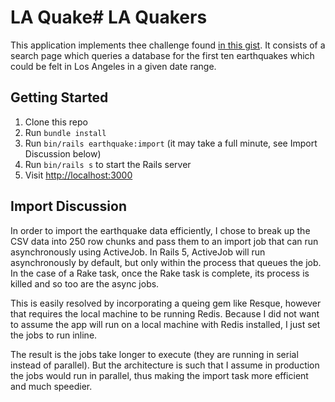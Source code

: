 # LA Quake# LA Quakers

This application implements thee challenge found [in this gist](https://gist.github.com/rafiamafia/6138da6e3ae1e80cc681e99f9c238ea1). It consists of a search page which queries a database for the first ten earthquakes which could be felt in Los Angeles in a given date range.

## Getting Started

1. Clone this repo
2. Run `bundle install`
3. Run `bin/rails earthquake:import` (it may take a full minute, see Import Discussion below)
4. Run `bin/rails s` to start the Rails server
5. Visit [http://localhost:3000](http://localhost:3000)

## Import Discussion

In order to import the earthquake data efficiently, I chose to break up the CSV data into 250 row chunks and pass them to an import job that can run asynchronously using ActiveJob. In Rails 5, ActiveJob will run asynchronously by default, but only within the process that queues the job. In the case of a Rake task, once the Rake task is complete, its process is killed and so too are the async jobs.

This is easily resolved by incorporating a queing gem like Resque, however that requires the local machine to be running Redis. Because I did not want to assume the app will run on a local machine with Redis installed, I just set the jobs to run inline.

The result is the jobs take longer to execute (they are running in serial instead of parallel). But the architecture is such that I assume in production the jobs would run in parallel, thus making the import task more efficient and much speedier.
